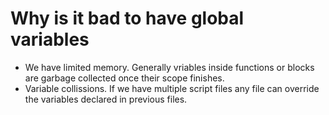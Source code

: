 # Why is it bad to have global variables

- We have limited memory. Generally vriables inside functions or blocks are garbage collected once their scope finishes.
- Variable collissions. If we have multiple script files any file can override the variables declared in previous files.

